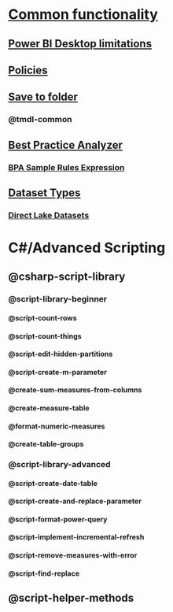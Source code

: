 ﻿# [Common functionality](common-features.md)
## [Power BI Desktop limitations](desktop-limitations.md)
## [Policies](policies.md)
## [Save to folder](save-to-folder.md)
### @tmdl-common
## [Best Practice Analyzer](xref:using-bpa)
### [BPA Sample Rules Expression](xref:using-bpa-sample-rules-expressions)
## [Dataset Types](Datasets/dataset-types.md)
### [Direct Lake Datasets](Datasets/direct-lake-dataset.md)





# C#/Advanced Scripting

## @csharp-script-library

### @script-library-beginner
#### @script-count-rows
#### @script-count-things
#### @script-edit-hidden-partitions
#### @script-create-m-parameter
#### @create-sum-measures-from-columns
#### @create-measure-table
#### @format-numeric-measures
#### @create-table-groups


### @script-library-advanced
#### @script-create-date-table
#### @script-create-and-replace-parameter
#### @script-format-power-query
#### @script-implement-incremental-refresh
#### @script-remove-measures-with-error
#### @script-find-replace

## @script-helper-methods